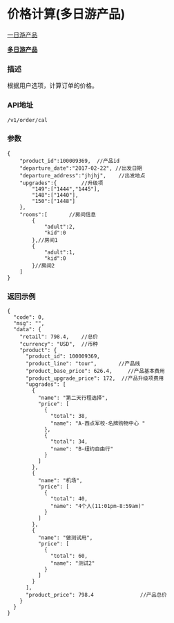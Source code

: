 # 价格计算(多日游产品)

[一日游产品](./cal_activity.md)

**[多日游产品](./cal_tour.md)**

### 描述
根据用户选项，计算订单的价格。

### API地址

	/v1/order/cal
	
### 参数

	{
		"product_id":100009369,  //产品id
		"departure_date":"2017-02-22", //出发日期
		"departure_address":"jhjhj",	//出发地点
		"upgrades":{		//升级项
			"149":["1444","1445"],
			"148":["1440"],
			"150":["1448"]
		},
		"rooms":[		//房间信息
			{
				"adult":2,
				"kid":0
			},//房间1
			{
				"adult":1,
				"kid":0
			}//房间2
		]
	}
	
### 返回示例

	{
	  "code": 0,
	  "msg": "",
	  "data": {
	    "retail": 798.4,    //总价  
	    "currency": "USD",  //币种
	    "product": {
	      "product_id": 100009369,
	      "product_line": "tour",       //产品线
	      "product_base_price": 626.4,     //产品基本费用
	      "product_upgrade_price": 172,  //产品升级项费用
	      "upgrades": [
	        {
	          "name": "第二天行程选择",
	          "price": [
	            {
	              "total": 38,
	              "name": "A-西点军校-名牌购物中心 "
	            },
	            {
	              "total": 34,
	              "name": "B-纽约自由行"
	            }
	          ]
	        },
	        {
	          "name": "机场",
	          "price": [
	            {
	              "total": 40,
	              "name": "4个人(11:01pm-8:59am)"
	            }
	          ]
	        },
	        {
	          "name": "做测试用",
	          "price": [
	            {
	              "total": 60,
	              "name": "测试2"
	            }
	          ]
	        }
	      ],
	      "product_price": 798.4               //产品总价
	    }
	  }
	}